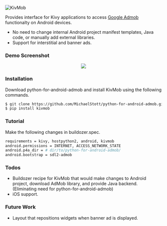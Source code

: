 ![KivMob](https://raw.githubusercontent.com/MichaelStott/KivMob/master/demo/assets/kivmob-title.png)

Provides interface for Kivy applications to access [Google Admob] functionalty on Android devices.

  - No need to change internal Android project manifest templates, Java code, or manually add external libraries.
  - Support for interstitial and banner ads.

### Demo Screenshot

<div style="text-align:center"><img src="https://raw.githubusercontent.com/MichaelStott/KivMob/master/demo/assets/demo-screenshot-github.png"></div>

### Installation

Download python-for-android-admob and install KivMob using the following commands.
```sh
$ git clone https://github.com/MichaelStott/python-for-android-admob.git
$ pip install kivmob
```
### Tutorial

Make the following changes in buildozer.spec.
```sh
requirements = kivy, hostpython2, android, kivmob
android.permissions = INTERNET, ACCESS_NETWORK_STATE
android.p4a_dir = # dir/to/python-for-android-admob/
android.bootstrap = sdl2-admob
```

### Todos
 - Buildozer recipe for KivMob that would make changes to Android project, download AdMob library, and provide Java backend. (Eliminating need for python-for-android-admob)
 - iOS support.

### Future Work
 - Layout that repositions widgets when banner ad is displayed.

[Google Admob]: <https://www.google.com/admob/>
